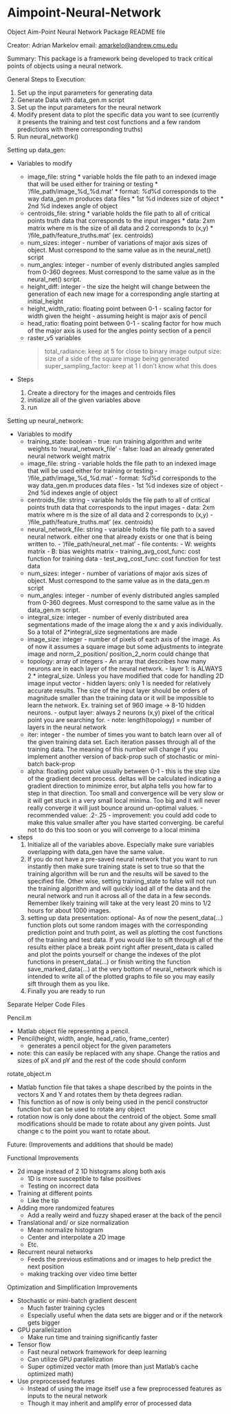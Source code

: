 # Aimpoint-Neural-Network


Object Aim-Point Neural Network Package README file

Creator: Adrian Markelov
email: amarkelo@andrew.cmu.edu


Summary:
This package is a framework being developed to track critical points of objects using a neural network. 

General Steps to Execution:
1. Set up the input parameters for generating data
2. Generate Data with data_gen.m script
3. Set up the input parameters for the neural network
4. Modify present data to plot the specific data you want to see
   (currently it presents the training and test cost functions and
    a few random predictions with there corresponding truths)
5. Run neural_network()


Setting up data_gen:
- Variables to modify
	- image_file: string
              * variable holds the file path to an indexed image that will be used either
			    for training or testing
			  * ‘/file_path/image_%d_%d.mat’
			  * format: _%d_%d corresponds to the way data_gen.m produces data files
			  * 1st %d indexes size of object
			  * 2nd %d indexes angle of object
	- centroids_file: string
			  * variable holds the file path to all of critical points truth data
			    that corresponds to the input images
			  * data: 2xm matrix where m is the size of all data and 2 corresponds to (x,y)
			  * ‘/file_path/feature_truths.mat’ (ex. centroids)
	- num_sizes: integer
			  - number of variations of major axis sizes of object. Must correspond to
			    the same value as in the neural_net() script
	- num_angles: integer
			  - number of evenly distributed angles sampled from 0-360 degrees. Must 
			    correspond to the same value as in the neural_net() script.
	- height_diff: integer
			  - the size the height will change between the generation of each new image
			    for a corresponding angle starting at initial_height
	- height_width_ratio: floating point between 0-1
			  - scaling factor for width given the height
			  - assuming height is major axis of pencil
	- head_ratio: floating point between 0-1
			  - scaling factor for how much of the major axis is used for the angles pointy
			    section of a pencil
	- raster_v5 variables
		> total_radiance: keep at 5 for close to binary image
		> output size: size of a side of the square image being generated
		> super_sampling_factor: keep at 1 I don’t know what this does


- Steps
	1. Create a directory for the images and centroids files
	2. initialize all of the given variables above
	3. run





Setting up neural_network:
- Variables to modify
	- training_state: boolean
			  - true: run training algorithm and write weights to ’neural_network_file’
			  - false: load an already generated neural network weight matrix
	- image_file: string
			  - variable holds the file path to an indexed image that will be used either
			    for training or testing
			  - ‘/file_path/image_%d_%d.mat’
			  - format: _%d_%d corresponds to the way data_gen.m produces data files
			  - 1st %d indexes size of object
			  - 2nd %d indexes angle of object
	- centroids_file: string
			  - variable holds the file path to all of critical points truth data
			    that corresponds to the input images
			  - data: 2xm matrix where m is the size of all data and 2 corresponds to (x,y)
			  - ‘/file_path/feature_truths.mat’ (ex. centroids)
	- neural_network_file: string
			  - variable holds the file path to a saved neural network. either one that
			    already exists or one that is being written to.
			  - ‘/file_path/neural_net.mat’
			  - file contents: 
				- W: weights matrix
				- B: bias weights matrix
				- training_avg_cost_func: cost function for training data
				- test_avg_cost_func: cost function for test data
	- num_sizes: integer
			  - number of variations of major axis sizes of object. Must correspond to
			    the same value as in the data_gen.m script
	- num_angles: integer
			  - number of evenly distributed angles sampled from 0-360 degrees. Must 
			    correspond to the same value as in the data_gen.m script.
	- integral_size: integer
			  - number of evenly distributed area segmentations made of the image along the 
			    x and y axis individually. So a total of 2*integral_size segmentations are made
	- image_size: integer
			  - number of pixels of each axis of the image. As of now it assumes a square image
			    but some adjustments to integrate image and norm_2_position/ position_2_norm
			    could change that
	- topology: array of integers
			  - An array that describes how many neurons are in each layer of the neural network.
			  - layer 1: is ALWAYS 2 * integral_size. Unless you have modified that code for handling
			    2D image input vector
			  - hidden layers: only 1 is needed for relatively accurate results. The size of the input
			    layer should be orders of magnitude smaller than the training data or it will be impossible
			    to learn the network. Ex. training set of 960 image -> 8-10 hidden neurons.
			  - output layer: always 2 neurons (x,y) pixel of the critical point you are searching for.
			  - note: length(topology) = number of layers in the neural network
	- iter: integer
			  - the number of times you want to batch learn over all of the given training data set. Each
			    iteration passes through all of the training data. The meaning of this number will change 
			    if you implement another version of back-prop such of stochastic or mini-batch back-prop
	- alpha: floating point value usually between 0-1
			  - this is the step size of the gradient decent process. deltas will be calculated indicating
			    a gradient direction to minimize error, but alpha tells you how far to step in that direction.
			    Too small and convergence will be very slow or it will get stuck in a very small local minima.
			    Too big and it will never really converge it will just bounce around un-optimal values.
			  - recommended value: .2-.25
			  - improvement: you could add code to make this value smaller after you have started converging.
			    be careful not to do this too soon or you will converge to a local minima
- steps
	1. Initialize all of the variables above. Especially make sure variables overlapping with data_gen have the same value.
	2. If you do not have a pre-saved neural network that you want to run instantly then make sure training state is set to true
	   so that the training algorithm will be run and the results will be saved to the specified file. Other wise, setting training_state
	   to false will not run the training algorithm and will quickly load all of the data and the neural network and run it across all of
	   the data in a few seconds. Remember likely training will take at the very least 20 mins to 1/2 hours for about 1000 images.
	3. setting up data presentation: optional- As of now the pesent_data(…) function plots out some random images with the corresponding 
	   prediction point and truth point, as well as plotting the cost functions of the training and test data. If you would like to sift 
	   through all of the results either place a break point right after present_data is called and plot the points yourself or change the
	   indexes of the plot functions in present_data(…) or finish writing the function save_marked_data(…) at the very bottom of neural_network
	   which is intended to write all of the plotted graphs to file so you may easily sift through them as you like. 
	4. Finally you are ready to run

Separate Helper Code Files

Pencil.m
- Matlab object file representing a pencil.
- Pencil(height, width, angle, head_ratio, frame_center)
	- generates a pencil object for the given parameters
- note: this can easily be replaced with any shape. Change the ratios and sizes
	of pX and pY and the rest of the code should conform

rotate_object.m
- Matlab function file that takes a shape described by the points in the vectors X and Y
  and rotates them by theta degrees radian.
- This function as of now is only being used in the pencil constructor function but can be
  used to rotate any object
- rotation now is only done about the centroid of the object. Some small modifications 
  should be made to rotate about any given points. Just change c to the point you want
  to rotate about.




Future: (Improvements and additions that should be made)

Functional Improvements
- 2d image instead of 2 1D histograms along both axis
	- 1D is more susceptible to false positives
	- Testing on incorrect data
- Training at different points
	- Like the tip
- Adding more randomized features
	- Add a really weird and fuzzy shaped eraser at the back of the pencil
- Translational and/ or size normalization
	- Mean normalize histogram
	- Center and interpolate a 2D image
	- Etc.
- Recurrent neural networks 
	- Feeds the previous estimations and or images to help predict the next position
	- making tracking over video time better

Optimization and Simplification Improvements
- Stochastic or mini-batch gradient descent
	- Much faster training cycles
	- Especially useful when the data sets are bigger and or if the network gets bigger
- GPU parallelization
	- Make run time and training significantly faster
- Tensor flow
	- Fast neural network framework for deep learning
	- Can utilize GPU parallelization
	- Super optimized vector math (more than just Matlab’s cache optimized math)
- Use preprocessed features
	- Instead of using the image itself use a few preprocessed features as inputs to the
	  neural network 
	- Though it may inherit and amplify error of processed data 
